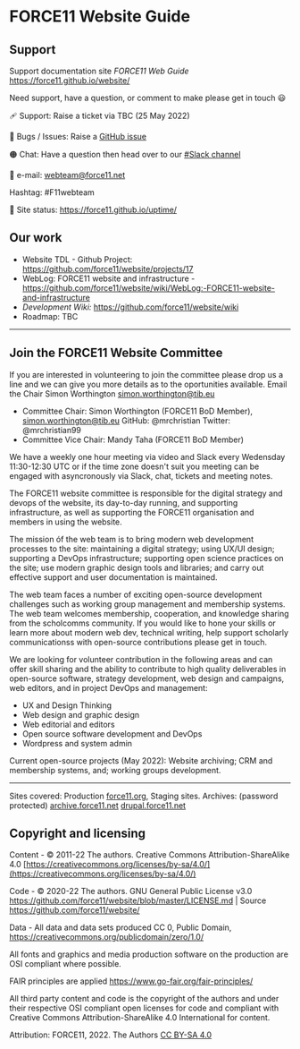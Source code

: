 # FORCE11 Website Guide

## Support

Support documentation site _FORCE11 Web Guide_ https://force11.github.io/website/  

Need support, have a question, or comment to make please get in touch 😃

🩹 Support: Raise a ticket via TBC (25 May 2022)

🐛 Bugs / Issues: Raise a [GitHub issue](https://github.com/force11/website/issues)

🟠 Chat: Have a question then head over to our [#Slack channel](https://force11.slack.com/archives/C01LW0EK8S1)

📧 e-mail: webteam@force11.net

Hashtag: #F11webteam 

💓 Site status: https://force11.github.io/uptime/

## Our work

  - Website TDL - Github Project: https://github.com/force11/website/projects/17
  - WebLog: FORCE11 website and infrastructure - https://github.com/force11/website/wiki/WebLog:-FORCE11-website-and-infrastructure
  - _Development Wiki:_ https://github.com/force11/website/wiki
  - Roadmap: TBC

---

## Join the FORCE11 Website Committee

If you are interested in volunteering to join the committee please drop us a line and we can give you more details as to the oportunities available. Email the Chair Simon Worthington simon.worthington@tib.eu

 - Committee Chair: Simon Worthington (FORCE11 BoD Member), simon.worthington@tib.eu GitHub: @mrchristian Twitter: @mrchristian99 
 - Committee Vice Chair: Mandy Taha (FORCE11 BoD Member)

We have a weekly one hour meeting via video and Slack every Wedensday 11:30-12:30 UTC or if the time zone doesn't suit you meeting can be engaged with asyncronously via Slack, chat, tickets and meeting notes. 

The FORCE11 website committee is responsible for the digital strategy and devops of the website, its day-to-day running, and supporting infrastructure, as well as supporting the FORCE11 organisation and members in using the website.

The mission óf the web team is to bring modern web development processes to the site: maintaining a digital strategy; using UX/UI design; supporting a DevOps infrastructure; supporting open science practices on the site; use modern graphic design tools and libraries; and carry out effective support and user documentation is maintained.

The web team faces a number of exciting open-source development challenges such as working group management and membership systems.
The web team welcomes membership, cooperation, and knowledge sharing from the scholcomms community. If you would like to hone your skills or learn more about modern web dev, technical writing, help support scholarly communicationss with open-source contributions please get in touch.   

We are looking for volunteer contribution in the following areas and can offer skill sharing and the ability to contribute to high quality deliverables in open-source software, strategy development, web design and campaigns, web editors, and in project DevOps and management:

 - UX and Design Thinking
 - Web design and graphic design
 - Web editorial and editors
 - Open source software development and DevOps
 - Wordpress and system admin

Current open-source projects (May 2022): Website archiving; CRM and membership systems, and; working groups development.

---

Sites covered: Production [force11.org](https://force11.org/), Staging sites. Archives: (password protected) [archive.force11.net](https://archive.force11.net/) [drupal.force11.net](https://drupal.force11.net/)

## Copyright and licensing

Content - © 2011-22 The authors. Creative Commons Attribution-ShareAlike 4.0 [https://creativecommons.org/licenses/by-sa/4.0/](https://creativecommons.org/licenses/by-sa/4.0/)

Code - © 2020-22 The authors. GNU General Public License v3.0 https://github.com/force11/website/blob/master/LICENSE.md | Source https://github.com/force11/website/

Data - All data and data sets produced CC 0, Public Domain, https://creativecommons.org/publicdomain/zero/1.0/

All fonts and graphics and media production software on the production are OSI compliant where possible.

FAIR principles are applied https://www.go-fair.org/fair-principles/

All third party content and code is the copyright of the authors and under their respective OSI compliant open licenses for code and compliant with Creative Commons Attribution-ShareAlike 4.0 International for content.

Attribution: FORCE11, 2022. The Authors [CC BY-SA 4.0](https://creativecommons.org/licenses/by-sa/4.0/)
